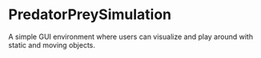 # PredatorPreySimulation
A simple GUI environment where users can visualize and play around with static and moving objects.
